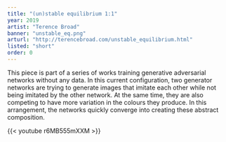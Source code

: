 ```yaml
---
title: "(un)stable equilibrium 1:1"
year: 2019
artist: "Terence Broad"
banner: "unstable_eq.png"
arturl: "http://terencebroad.com/unstable_equilibrium.html"
listed: "short"
order: 0
---
```


This piece is part of a series of works training generative adversarial networks without any data. In this current configuration,  two generator networks are trying to generate images that imitate each other while not being imitated by the other network. At the same time, they are also competing to have more variation in the colours they produce. In this arrangement, the networks quickly converge into creating these abstract composition.

{{< youtube r6MB555mXXM >}}
